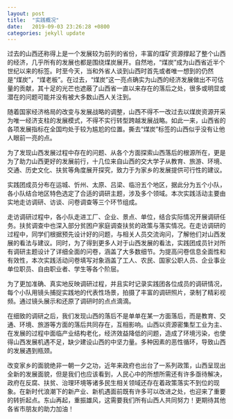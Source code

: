 ```yaml
---
layout: post
title:  "实践概况"
date:   2019-09-03 23:26:28 +0800
categories: jekyll update
---
```


过去的山西还称得上是一个发展较为前列的省份，丰富的煤矿资源撑起了整个山西的经济，几乎所有的发展也都是围绕煤炭展开。自然地，“煤炭”成为山西省近半个世纪以来的标签。时至今天，当和外省人谈到山西时首先或者唯一想到的仍然是“煤炭”，“煤老板”。在过去，“煤炭”这一亮点确实为山西的经济发展做出不可估量的贡献，其十足的光芒也遮蔽了山西省一直以来存在的落后之处，很多或明显或潜在的问题可能并没有被大多数山西人关注到。

随着国家经济格局的改变与发展战略的调整，山西不得不一改过去以煤炭资源开采为唯一经济支柱的发展模式，不得不实行转型跨越发展战略。如此一来，山西省的各项发展指标在全国均处于较为尴尬的位置。撕去“煤炭”标签的山西似乎没有让他人眼前一亮的点。

为了发现山西发展过程中存在的问题、从各个方面探索山西落后的根源所在，更是为了助力山西更好的发展前行，十几位来自山西的交大学子从教育、旅游、环境、交通、历史文化、扶贫等角度展开探究，致力于为家乡的发展提供可行性的建议。

实践团成员分布在运城、忻州、太原、吕梁、临汾五个地区，据此分为五个小队，各小队结合地区特色选定了合适的调研主题，涉及多个领域。本次实践活动主要由实地走访调研、访谈、问卷调查等三个环节组成。

走访调研过程中，各小队走进工厂、企业、景点、单位，结合实际情况开展调研任务。扶贫调查中也深入部分贫困户家庭调查扶贫的政策与落实情况。在走访调研的过程中，同学们根据预先设计好的问题，与相关人员交流询问，了解他们对山西发展的看法与建议。同时，为了得到更多人对于山西发展的看法，实践团成员针对所有调研主题设计了详细全面的问卷，涵盖了大多数细节。为提高问卷信息全面性和有效性，本次实践活动问卷填写对象涵盖了工人、农民、国家公职人员、企业事业单位职员、自由职业者、学生等各个阶层。

为了更加准确、真实地反映调研过程，并且实时记录实践团各位成员的调研情况，每个小队用镜头捕捉实践地的代表性场景，拍摄了丰富的调研照片，录制了精彩视频。通过镜头展示和还原了调研时的点点滴滴。

在细致的调研之后，我们发现山西的落后不是单单在某一方面落后，而是教育、交通、环境、旅游等方面的落后共同存在，互相影响。山西以资源密集型工业为主、在发展的过程中面临产业结构老化，经济效益降低的问题，造成了环境污染，也使得山西发展机遇不足，缺少建设山西的中坚力量。多种因素的恶性循环，导致山西的发展遇到瓶颈。

改变家乡的面貌绝非一朝一夕之功，近年来政府也出台了一系列政策，山西呈现出全新的发展面貌，但是我们也应该看到，人民心中的所想所需还有许多亟待解决，政府在反腐、扶贫、治理环境等诸多民生相关领域还存在着政策落实不到位的现象。在新时代浪潮下的新产业、新机遇面前既有许多可以改进之处，也迎来了重要的转折起点。东山再起，重振雄风，这需要我们所有山西人共同努力！更期待其他各省市朋友的助力加油！
